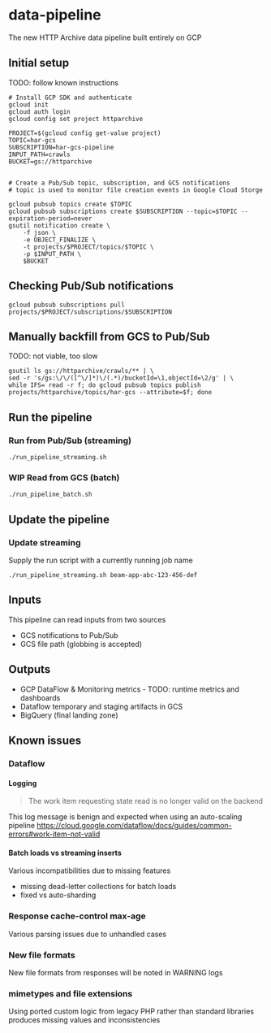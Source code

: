 # data-pipeline
The new HTTP Archive data pipeline built entirely on GCP

## Initial setup
TODO: follow known instructions

```shell
# Install GCP SDK and authenticate
gcloud init
gcloud auth login
gcloud config set project httparchive

PROJECT=$(gcloud config get-value project)
TOPIC=har-gcs
SUBSCRIPTION=har-gcs-pipeline
INPUT_PATH=crawls
BUCKET=gs://httparchive


# Create a Pub/Sub topic, subscription, and GCS notifications
# topic is used to monitor file creation events in Google Cloud Storge

gcloud pubsub topics create $TOPIC
gcloud pubsub subscriptions create $SUBSCRIPTION --topic=$TOPIC --expiration-period=never
gsutil notification create \
    -f json \
    -e OBJECT_FINALIZE \
    -t projects/$PROJECT/topics/$TOPIC \
    -p $INPUT_PATH \
    $BUCKET
```

## Checking Pub/Sub notifications
```shell
gcloud pubsub subscriptions pull projects/$PROJECT/subscriptions/$SUBSCRIPTION
```

## Manually backfill from GCS to Pub/Sub
TODO: not viable, too slow

```shell
gsutil ls gs://httparchive/crawls/** | \
sed -r 's/gs:\/\/([^\/]*)\/(.*)/bucketId=\1,objectId=\2/g' | \
while IFS= read -r f; do gcloud pubsub topics publish projects/httparchive/topics/har-gcs --attribute=$f; done
```

## Run the pipeline
### Run from Pub/Sub (streaming)
```shell
./run_pipeline_streaming.sh
```

### WIP Read from GCS (batch)

```shell
./run_pipeline_batch.sh
```

## Update the pipeline
### Update streaming
Supply the run script with a currently running job name
```shell
./run_pipeline_streaming.sh beam-app-abc-123-456-def
```

## Inputs

This pipeline can read inputs from two sources
- GCS notifications to Pub/Sub
- GCS file path (globbing is accepted)

## Outputs

- GCP DataFlow & Monitoring metrics - TODO: runtime metrics and dashboards
- Dataflow temporary and staging artifacts in GCS
- BigQuery (final landing zone)

## Known issues

### Dataflow

#### Logging

> The work item requesting state read is no longer valid on the backend

This log message is benign and expected when using an auto-scaling pipeline
https://cloud.google.com/dataflow/docs/guides/common-errors#work-item-not-valid

#### Batch loads vs streaming inserts

Various incompatibilities due to missing features
* missing dead-letter collections for batch loads
* fixed vs auto-sharding

### Response cache-control max-age

Various parsing issues due to unhandled cases

### New file formats

New file formats from responses will be noted in WARNING logs

### mimetypes and file extensions

Using ported custom logic from legacy PHP rather than standard libraries produces missing values and inconsistencies
